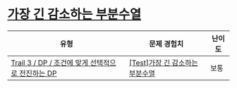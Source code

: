 # [가장 긴 감소하는 부분수열](https://en.codetree.ai/trails/complete/curated-cards/test-dp-lis-2)

|유형|문제 경험치|난이도|
|---|---|---|
|[Trail 3 / DP / 조건에 맞게 선택적으로 전진하는 DP](https://en.codetree.ai/trail-info/novice-high/)|[[Test]가장 긴 감소하는 부분수열](https://en.codetree.ai/trails/complete/curated-cards/test-dp-lis-2/)|보통|

